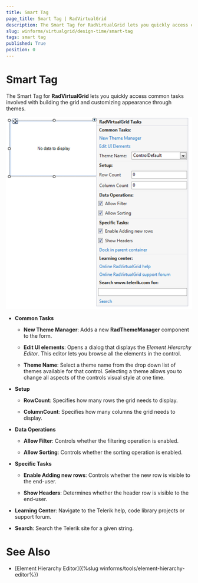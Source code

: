 ```yaml
---
title: Smart Tag
page_title: Smart Tag | RadVirtualGrid
description: The Smart Tag for RadVirtualGrid lets you quickly access common tasks involved with building the grid and customizing appearance through themes.
slug: winforms/virtualgrid/design-time/smart-tag
tags: smart tag
published: True
position: 0
---
```


# Smart Tag

The Smart Tag for __RadVirtualGrid__ lets you quickly access common tasks involved with building the grid and customizing appearance through themes.

![virtualgrid-design-time-smart-tag001](images/virtualgrid-design-time-smart-tag001.png)

* __Common Tasks__

	* __New Theme Manager__: Adds a new __RadThemeManager__ component to the form.

	* __Edit UI elements__: Opens a dialog that displays the *Element Hierarchy Editor*. This editor lets you browse all the elements in the control.

	* __Theme Name__: Select a theme name from the drop down list of themes available for that control. Selecting a theme allows you to change all aspects of the controls visual style at one time.

* __Setup__
	* __RowCount__: Specifies how many rows the grid needs to display.
	
	* __ColumnCount__: Specifies how many columns the grid needs to display.

* __Data Operations__
	* __Allow Filter__: Controls whether the filtering operation is enabled.

	* __Allow Sorting__: Controls whether the sorting operation is enabled.

* __Specific Tasks__

	* __Enable Adding new rows__: Controls whether the new row is visible to the end-user.

	* __Show Headers__: Determines whether the header row is visible to the end-user. 

* __Learning Center__: Navigate to the Telerik help, code library projects or support forum.

* __Search__: Search the Telerik site for a given string.

# See Also

* [Element Hierarchy Editor]({%slug winforms/tools/element-hierarchy-editor%})

 
